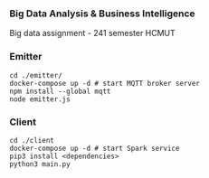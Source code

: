 ### Big Data Analysis & Business Intelligence
Big data assignment - 241 semester HCMUT


### Emitter
```
cd ./emitter/
docker-compose up -d # start MQTT broker server
npm install --global mqtt
node emitter.js
```

### Client
```
cd ./client
docker-compose up -d # start Spark service
pip3 install <dependencies>
python3 main.py
```